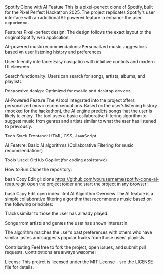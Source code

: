 Spotify Clone with AI Feature
This is a pixel-perfect clone of Spotify, built for the Pixel Perfect Hackathon 2025. The project replicates Spotify's user interface with an additional AI-powered feature to enhance the user experience.

Features
Pixel-perfect design: The design follows the exact layout of the original Spotify web application.

AI-powered music recommendations: Personalized music suggestions based on user listening history and preferences.

User-friendly interface: Easy navigation with intuitive controls and modern UI elements.

Search functionality: Users can search for songs, artists, albums, and playlists.

Responsive design: Optimized for mobile and desktop devices.

AI-Powered Feature
The AI tool integrated into the project offers personalized music recommendations. Based on the user’s listening history (mocked for the hackathon), the AI engine predicts songs that the user is likely to enjoy. The tool uses a basic collaborative filtering algorithm to suggest music from genres and artists similar to what the user has listened to previously.

Tech Stack
Frontend: HTML, CSS, JavaScript

AI Feature: Basic AI algorithms (Collaborative Filtering for music recommendations)

Tools Used: GitHub Copilot (for coding assistance)

How to Run
Clone the repository:

bash
Copy
Edit
git clone https://github.com/yourusername/spotify-clone-ai-feature.git
Open the project folder and start the project in any browser:

bash
Copy
Edit
open index.html
AI Algorithm Overview
The AI feature is a simple collaborative filtering algorithm that recommends music based on the following principles:

Tracks similar to those the user has already played.

Songs from artists and genres the user has shown interest in.

The algorithm matches the user’s past preferences with others who have similar tastes and suggests popular tracks from those users’ playlists.

Contributing
Feel free to fork the project, open issues, and submit pull requests. Contributions are always welcome!

License
This project is licensed under the MIT License - see the LICENSE file for details.
